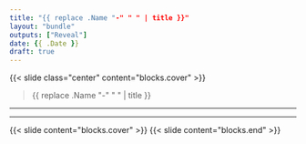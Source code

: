 ```yaml
---
title: "{{ replace .Name "-" " " | title }}"
layout: "bundle"
outputs: ["Reveal"]
date: {{ .Date }}
draft: true
---
```


{{< slide class="center" content="blocks.cover" >}}

> {{ replace .Name "-" " " | title }}

---


---

{{< slide content="blocks.cover" >}}
{{< slide content="blocks.end" >}}